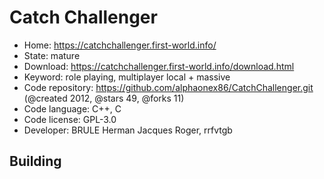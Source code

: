 # Catch Challenger

- Home: https://catchchallenger.first-world.info/
- State: mature
- Download: https://catchchallenger.first-world.info/download.html
- Keyword: role playing, multiplayer local + massive
- Code repository: https://github.com/alphaonex86/CatchChallenger.git (@created 2012, @stars 49, @forks 11)
- Code language: C++, C
- Code license: GPL-3.0
- Developer: BRULE Herman Jacques Roger, rrfvtgb

## Building


